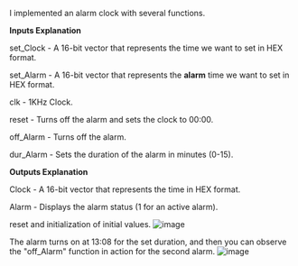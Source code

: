 I implemented an alarm clock with several functions.

**Inputs Explanation**

set_Clock - A 16-bit vector that represents the time we want to set in HEX format.

set_Alarm - A 16-bit vector that represents the **alarm** time we want to set in HEX format.

clk - 1KHz Clock.

reset - Turns off the alarm and sets the clock to 00:00.

off_Alarm - Turns off the alarm.

dur_Alarm - Sets the duration of the alarm in minutes (0-15).

**Outputs Explanation**

Clock - A 16-bit vector that represents the time in HEX format.

Alarm - Displays the alarm status (1 for an active alarm).




reset and initialization of initial values.
![image](https://github.com/liron111230/Verilog-Projects/assets/153482060/641f4081-84cd-4b2c-8154-fc66be1c33d0)


The alarm turns on at 13:08 for the set duration, and then you can observe the "off_Alarm" function in action for the second alarm. 
![image](https://github.com/liron111230/Verilog-Projects/assets/153482060/481da5e1-98f1-4ecc-8ff7-2e750b186e84)

